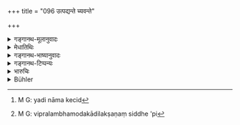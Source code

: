 +++
title = "096 उत्पद्यन्ते च्यवन्ते"

+++

<details><summary>गङ्गानथ-मूलानुवादः</summary>

Those other (doctrines) which spring up and perish are all worthless and false, being of modern growth.—(96)
</details>

<details><summary>मेधातिथिः</summary>

**अतो** वेदाद् **यान्य् अन्यानि** शासनानि **तान्य् उत्पद्यन्ते विनश्यन्ति **च । उत्पादविनाशित्वाद् अनित्यानि । वेदस् तु तद्विपर्ययान् नित्यः । **अर्वाक्कालिकतया** इदानींतनेन पुरुषेण केनचित् कृतत्वाद् अतो **निष्फलानि**, अदृष्टस्य फलस्याभावात् । **यानि कानिचिद्**[^२८४] विप्रलम्भमूलकादिलक्षणानि[^२८५] ॥ १२.९६ ॥


[^२८५]:
     M G: vipralambhamodakādilakṣaṇaṃ siddhe 'pi


[^२८४]:
     M G: yadi nāma kecid
</details>

<details><summary>गङ्गानथ-भाष्यानुवादः</summary>

‘*Other*’—*i.e*., apart from the Veda;—‘*doctrines*’— teachings;—‘*which spring up and perish*,’—and because they spring up and perish, they are
*not eternal*,—while the Veda is *eternal*.

‘*Being of modern growths*’— having been propounded by some person of the present time,—‘*they are worthless*’—not productive of any transcendental result.

‘*Those other doctrines*’—which bear traces of being propounded by dissemblers, and such other signs.—(96)
</details>

<details><summary>गङ्गानथ-टिप्पन्यः</summary>

This verse is quoted in *Aparārka* (p. 12.)
</details>

<details><summary>भारुचिः</summary>

अतो वेद एव स्वतन्त्रो ऽनुशासने ऽन्यनिरपेक्षो भूत्वा, भूयः प्रमाणशास्त्रानुविधानाच् च । तन्मूलं धर्मशास्त्रम्, न त्व् अन्यानि तद्विधानि । पुरुषकृतयः कर्तृसमाख्याताः । यतश् चैतद् एवम् अतः ॥ १२.९६ ॥
</details>

<details><summary>Bühler</summary>

096	All those (doctrines), differing from the (Veda), which spring up and (soon) perish, are worthless and false, because they are of modern date.
</details>
